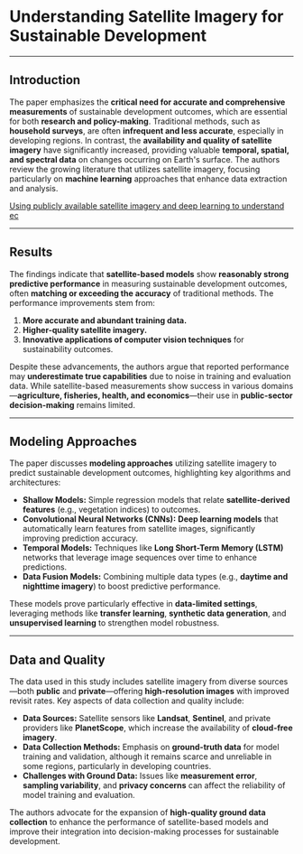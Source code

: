 # **Understanding Satellite Imagery for Sustainable Development**

---

## **Introduction**

The paper emphasizes the **critical need for accurate and comprehensive measurements** of sustainable development outcomes, which are essential for both **research and policy-making**. Traditional methods, such as **household surveys**, are often **infrequent and less accurate**, especially in developing regions. In contrast, the **availability and quality of satellite imagery** have significantly increased, providing valuable **temporal, spatial, and spectral data** on changes occurring on Earth's surface. The authors review the growing literature that utilizes satellite imagery, focusing particularly on **machine learning** approaches that enhance data extraction and analysis.

[Using publicly available satellite imagery and deep learning to understand ec](https://www.researchgate.net/publication/341573887_Using_publicly_available_satellite_imagery_and_deep_learning_to_understand_economic_well-being_in_Africa)

---

## **Results**

The findings indicate that **satellite-based models** show **reasonably strong predictive performance** in measuring sustainable development outcomes, often **matching or exceeding the accuracy** of traditional methods. The performance improvements stem from:

1. **More accurate and abundant training data.**
2. **Higher-quality satellite imagery.**
3. **Innovative applications of computer vision techniques** for sustainability outcomes.

Despite these advancements, the authors argue that reported performance may **underestimate true capabilities** due to noise in training and evaluation data. While satellite-based measurements show success in various domains—**agriculture, fisheries, health, and economics**—their use in **public-sector decision-making** remains limited.

---

## **Modeling Approaches**

The paper discusses **modeling approaches** utilizing satellite imagery to predict sustainable development outcomes, highlighting key algorithms and architectures:

- **Shallow Models:** Simple regression models that relate **satellite-derived features** (e.g., vegetation indices) to outcomes.
- **Convolutional Neural Networks (CNNs):** **Deep learning models** that automatically learn features from satellite images, significantly improving prediction accuracy.
- **Temporal Models:** Techniques like **Long Short-Term Memory (LSTM)** networks that leverage image sequences over time to enhance predictions.
- **Data Fusion Models:** Combining multiple data types (e.g., **daytime and nighttime imagery**) to boost predictive performance.

These models prove particularly effective in **data-limited settings**, leveraging methods like **transfer learning**, **synthetic data generation**, and **unsupervised learning** to strengthen model robustness.

---

## **Data and Quality**

The data used in this study includes satellite imagery from diverse sources—both **public** and **private**—offering **high-resolution images** with improved revisit rates. Key aspects of data collection and quality include:

- **Data Sources:** Satellite sensors like **Landsat**, **Sentinel**, and private providers like **PlanetScope**, which increase the availability of **cloud-free imagery**.
- **Data Collection Methods:** Emphasis on **ground-truth data** for model training and validation, although it remains scarce and unreliable in some regions, particularly in developing countries.
- **Challenges with Ground Data:** Issues like **measurement error**, **sampling variability**, and **privacy concerns** can affect the reliability of model training and evaluation.

The authors advocate for the expansion of **high-quality ground data collection** to enhance the performance of satellite-based models and improve their integration into decision-making processes for sustainable development.
